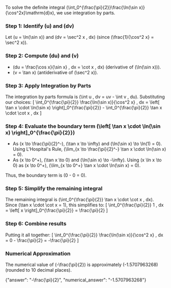 

To solve the definite integral \(\int_0^{\frac{\pi}{2}}\frac{\ln(\sin x)}{\cos^2x}\mathrm{d}x\), we use integration by parts. 

### Step 1: Identify \(u\) and \(dv\)
Let \(u = \ln(\sin x)\) and \(dv = \sec^2 x \, dx\) (since \(\frac{1}{\cos^2 x} = \sec^2 x\)). 

### Step 2: Compute \(du\) and \(v\)
- \(du = \frac{\cos x}{\sin x} \, dx = \cot x \, dx\) (derivative of \(\ln(\sin x)\)).
- \(v = \tan x\) (antiderivative of \(\sec^2 x\)).

### Step 3: Apply Integration by Parts
The integration by parts formula is \(\int u \, dv = uv - \int v \, du\). Substituting our choices:
\[
\int_0^{\frac{\pi}{2}} \frac{\ln(\sin x)}{\cos^2 x} \, dx = \left[ \tan x \cdot \ln(\sin x) \right]_0^{\frac{\pi}{2}} - \int_0^{\frac{\pi}{2}} \tan x \cdot \cot x \, dx
\]

### Step 4: Evaluate the boundary term \(\left[ \tan x \cdot \ln(\sin x) \right]_0^{\frac{\pi}{2}}\)
- As \(x \to \frac{\pi}{2}^-\), \(\tan x \to \infty\) and \(\ln(\sin x) \to \ln(1) = 0\). Using L'Hospital's Rule, \(\lim_{x \to \frac{\pi}{2}^-} \tan x \cdot \ln(\sin x) = 0\).
- As \(x \to 0^+\), \(\tan x \to 0\) and \(\ln(\sin x) \to -\infty\). Using \(x \ln x \to 0\) as \(x \to 0^+\), \(\lim_{x \to 0^+} \tan x \cdot \ln(\sin x) = 0\).

Thus, the boundary term is \(0 - 0 = 0\).

### Step 5: Simplify the remaining integral
The remaining integral is \(\int_0^{\frac{\pi}{2}} \tan x \cdot \cot x \, dx\). Since \(\tan x \cdot \cot x = 1\), this simplifies to:
\[
\int_0^{\frac{\pi}{2}} 1 \, dx = \left[ x \right]_0^{\frac{\pi}{2}} = \frac{\pi}{2}
\]

### Step 6: Combine results
Putting it all together:
\[
\int_0^{\frac{\pi}{2}} \frac{\ln(\sin x)}{\cos^2 x} \, dx = 0 - \frac{\pi}{2} = -\frac{\pi}{2}
\]

### Numerical Approximation
The numerical value of \(-\frac{\pi}{2}\) is approximately \(-1.5707963268\) (rounded to 10 decimal places).

{"answer": "-\frac{\pi}{2}", "numerical_answer": "-1.5707963268"}